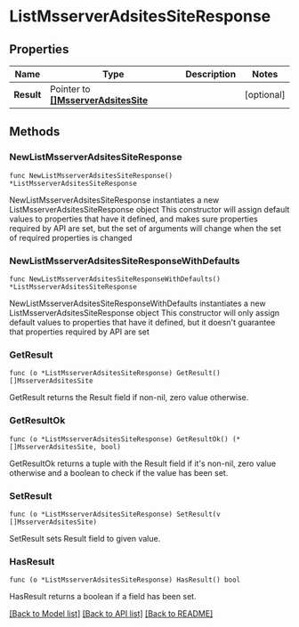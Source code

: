 # ListMsserverAdsitesSiteResponse

## Properties

Name | Type | Description | Notes
------------ | ------------- | ------------- | -------------
**Result** | Pointer to [**[]MsserverAdsitesSite**](MsserverAdsitesSite.md) |  | [optional] 

## Methods

### NewListMsserverAdsitesSiteResponse

`func NewListMsserverAdsitesSiteResponse() *ListMsserverAdsitesSiteResponse`

NewListMsserverAdsitesSiteResponse instantiates a new ListMsserverAdsitesSiteResponse object
This constructor will assign default values to properties that have it defined,
and makes sure properties required by API are set, but the set of arguments
will change when the set of required properties is changed

### NewListMsserverAdsitesSiteResponseWithDefaults

`func NewListMsserverAdsitesSiteResponseWithDefaults() *ListMsserverAdsitesSiteResponse`

NewListMsserverAdsitesSiteResponseWithDefaults instantiates a new ListMsserverAdsitesSiteResponse object
This constructor will only assign default values to properties that have it defined,
but it doesn't guarantee that properties required by API are set

### GetResult

`func (o *ListMsserverAdsitesSiteResponse) GetResult() []MsserverAdsitesSite`

GetResult returns the Result field if non-nil, zero value otherwise.

### GetResultOk

`func (o *ListMsserverAdsitesSiteResponse) GetResultOk() (*[]MsserverAdsitesSite, bool)`

GetResultOk returns a tuple with the Result field if it's non-nil, zero value otherwise
and a boolean to check if the value has been set.

### SetResult

`func (o *ListMsserverAdsitesSiteResponse) SetResult(v []MsserverAdsitesSite)`

SetResult sets Result field to given value.

### HasResult

`func (o *ListMsserverAdsitesSiteResponse) HasResult() bool`

HasResult returns a boolean if a field has been set.


[[Back to Model list]](../README.md#documentation-for-models) [[Back to API list]](../README.md#documentation-for-api-endpoints) [[Back to README]](../README.md)


